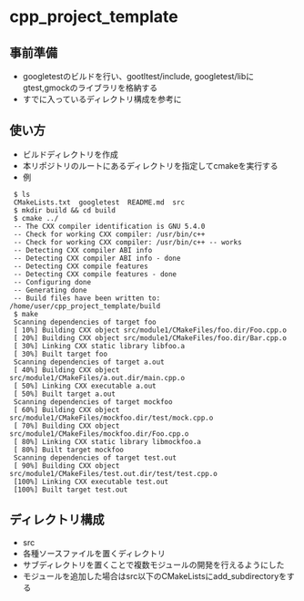 # cpp_project_template
## 事前準備
* googletestのビルドを行い、gootltest/include, googletest/libにgtest,gmockのライブラリを格納する
 * すでに入っているディレクトリ構成を参考に
## 使い方
* ビルドディレクトリを作成
* 本リポジトリのルートにあるディレクトリを指定してcmakeを実行する
 * 例
 ```/bin/bash
  $ ls
  CMakeLists.txt  googletest  README.md  src
  $ mkdir build && cd build
  $ cmake ../
  -- The CXX compiler identification is GNU 5.4.0
  -- Check for working CXX compiler: /usr/bin/c++
  -- Check for working CXX compiler: /usr/bin/c++ -- works
  -- Detecting CXX compiler ABI info
  -- Detecting CXX compiler ABI info - done
  -- Detecting CXX compile features
  -- Detecting CXX compile features - done
  -- Configuring done
  -- Generating done
  -- Build files have been written to: /home/user/cpp_project_template/build
  $ make
  Scanning dependencies of target foo
  [ 10%] Building CXX object src/module1/CMakeFiles/foo.dir/Foo.cpp.o
  [ 20%] Building CXX object src/module1/CMakeFiles/foo.dir/Bar.cpp.o
  [ 30%] Linking CXX static library libfoo.a
  [ 30%] Built target foo
  Scanning dependencies of target a.out
  [ 40%] Building CXX object src/module1/CMakeFiles/a.out.dir/main.cpp.o
  [ 50%] Linking CXX executable a.out
  [ 50%] Built target a.out
  Scanning dependencies of target mockfoo
  [ 60%] Building CXX object src/module1/CMakeFiles/mockfoo.dir/test/mock.cpp.o
  [ 70%] Building CXX object src/module1/CMakeFiles/mockfoo.dir/Foo.cpp.o
  [ 80%] Linking CXX static library libmockfoo.a
  [ 80%] Built target mockfoo
  Scanning dependencies of target test.out
  [ 90%] Building CXX object src/module1/CMakeFiles/test.out.dir/test/test.cpp.o
  [100%] Linking CXX executable test.out
  [100%] Built target test.out 
 ```
## ディレクトリ構成
* src
 * 各種ソースファイルを置くディレクトリ
 * サブディレクトリを置くことで複数モジュールの開発を行えるようにした
 * モジュールを追加した場合はsrc以下のCMakeListsにadd_subdirectoryをする

